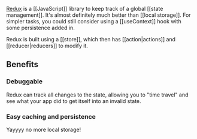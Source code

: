 [Redux](https://redux.js.org/) is a [[JavaScript]] library to keep track of a global [[state management]]. It's almost definitely much better than [[local storage]]. For simpler tasks, you could still consider using a [[useContext]] hook with some persistence added in.

Redux is built using a [[store]], which then has [[action|actions]] and [[reducer|reducers]] to modify it.

## Benefits
### Debuggable
Redux can track all changes to the state, allowing you to "time travel" and see what your app did to get itself into an invalid state.

### Easy caching and persistence
Yayyyy no more local storage!
